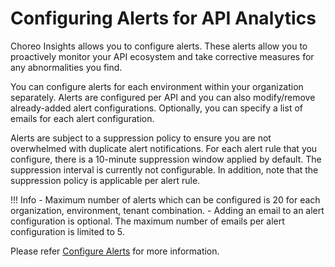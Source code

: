 # Configuring Alerts for API Analytics

Choreo Insights allows you to configure alerts. These alerts allow you to proactively monitor your API ecosystem and take corrective measures for any abnormalities you find.

You can configure alerts for each environment within your organization separately. Alerts are configured per API and you can also modify/remove already-added alert configurations. Optionally, you can specify a list of emails for each alert configuration.

Alerts are subject to a suppression policy to ensure you are not overwhelmed with duplicate alert notifications. For each alert rule that you configure, there is a 10-minute suppression window applied by default. The suppression interval is currently not configurable. In addition, note that the suppression policy is applicable per alert rule.

!!! Info
    - Maximum number of alerts which can be configured is 20 for each organization, environment, tenant combination.
    - Adding an email to an alert configuration is optional. The maximum number of emails per alert configuration is limited to 5.

Please refer [Configure Alerts](https://wso2.com/choreo/docs/insights/configure-alerts/) for more information.
